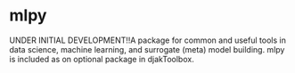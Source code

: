 # mlpy
UNDER INITIAL DEVELOPMENT!!A package for common and useful tools in data science, machine learning, and surrogate (meta) model building. mlpy is included as on optional package in djakToolbox.
